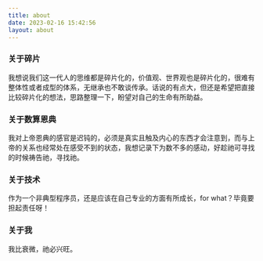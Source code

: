 ```yaml
---
title: about
date: 2023-02-16 15:42:56
layout: about
---
```


### 关于碎片

我想说我们这一代人的思维都是碎片化的，价值观、世界观也是碎片化的，很难有整体性或者成型的体系，无继承也不敢谈传承。话说的有点大，但还是希望把直接比较碎片化的想法，思路整理一下，盼望对自己的生命有所助益。

### 关于数算恩典

我对上帝恩典的感官是迟钝的，必须是真实且触及内心的东西才会注意到，而与上帝的关系也经常处在感受不到的状态，我想记录下为数不多的感动，好趁祂可寻找的时候祷告祂，寻找祂。

### 关于技术

作为一个非典型程序员，还是应该在自己专业的方面有所成长，for what？毕竟要担起责任呀！

### 关于我

我比衰微，祂必兴旺。